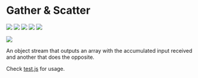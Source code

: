 # Gather & Scatter

[![][build-img]][build]
[![][coverage-img]][coverage]
[![][dependencies-img]][dependencies]
[![][devdependencies-img]][devdependencies]
[![][module-img]][module]

[![][npm-img]][npm]

An object stream that outputs an array with the accumulated input received and another that does the opposite.

Check [test.js](test.js) for usage.

[build]:     https://travis-ci.org/tallesl/gather-scatter
[build-img]: https://travis-ci.org/tallesl/gather-scatter.png

[coverage]:     https://coveralls.io/r/tallesl/gather-scatter?branch=master
[coverage-img]: https://coveralls.io/repos/tallesl/gather-scatter/badge.png?branch=master

[dependencies]:     https://david-dm.org/tallesl/gather-scatter
[dependencies-img]: https://david-dm.org/tallesl/gather-scatter.png

[devdependencies]:     https://david-dm.org/tallesl/gather-scatter#info=devDependencies
[devdependencies-img]: https://david-dm.org/tallesl/gather-scatter/dev-status.png

[module]:     http://badge.fury.io/js/gather-scatter
[module-img]: https://badge.fury.io/js/gather-scatter.png

[npm]:     https://nodei.co/npm/gather-scatter
[npm-img]: https://nodei.co/npm/gather-scatter.png?mini=true
